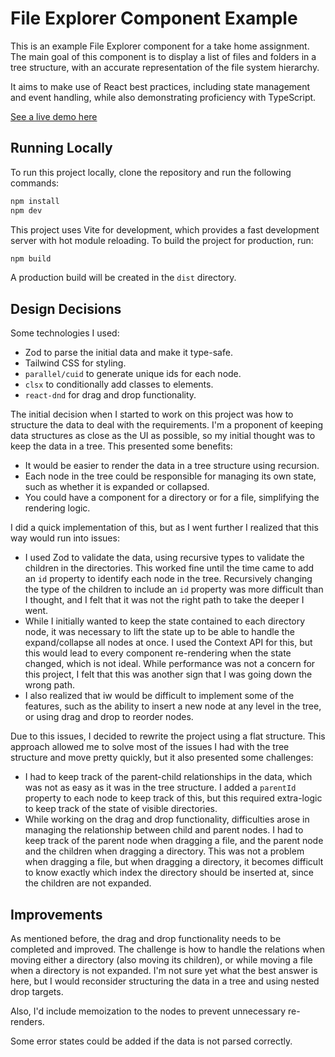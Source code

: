 # File Explorer Component Example

This is an example File Explorer component for a take home assignment. The main goal of this component is to display a list of files and folders in a tree structure, with an accurate representation of the file system hierarchy.

It aims to make use of React best practices, including state management and event handling, while also demonstrating proficiency with TypeScript.

[See a live demo here](https://adelrodriguez-file-explorer-demo.netlify.app)

## Running Locally

To run this project locally, clone the repository and run the following commands:

```bash
npm install
npm dev
```

This project uses Vite for development, which provides a fast development server with hot module reloading. To build the project for production, run:

```bash
npm build
```

A production build will be created in the `dist` directory.

## Design Decisions

Some technologies I used:

- Zod to parse the initial data and make it type-safe.
- Tailwind CSS for styling.
- `parallel/cuid` to generate unique ids for each node.
- `clsx` to conditionally add classes to elements.
- `react-dnd` for drag and drop functionality.

The initial decision when I started to work on this project was how to structure the data to deal with the requirements. I'm a proponent of keeping data structures as close as the UI as possible, so my initial thought was to keep the data in a tree. This presented some benefits:

- It would be easier to render the data in a tree structure using recursion.
- Each node in the tree could be responsible for managing its own state, such as whether it is expanded or collapsed.
- You could have a component for a directory or for a file, simplifying the rendering logic.

I did a quick implementation of this, but as I went further I realized that this way would run into issues:

- I used Zod to validate the data, using recursive types to validate the children in the directories. This worked fine until the time came to add an `id` property to identify each node in the tree. Recursively changing the type of the children to include an `id` property was more difficult than I thought, and I felt that it was not the right path to take the deeper I went.
- While I initially wanted to keep the state contained to each directory node, it was necessary to lift the state up to be able to handle the expand/collapse all nodes at once. I used the Context API for this, but this would lead to every component re-rendering when the state changed, which is not ideal. While performance was not a concern for this project, I felt that this was another sign that I was going down the wrong path.
- I also realized that iw would be difficult to implement some of the features, such as the ability to insert a new node at any level in the tree, or using drag and drop to reorder nodes.

Due to this issues, I decided to rewrite the project using a flat structure. This approach allowed me to solve most of the issues I had with the tree structure and move pretty quickly, but it also presented some challenges:

- I had to keep track of the parent-child relationships in the data, which was not as easy as it was in the tree structure. I added a `parentId` property to each node to keep track of this, but this required extra-logic to keep track of the state of visible directories.
- While working on the drag and drop functionality, difficulties arose in managing the relationship between child and parent nodes. I had to keep track of the parent node when dragging a file, and the parent node and the children when dragging a directory. This was not a problem when dragging a file, but when dragging a directory, it becomes difficult to know exactly which index the directory should be inserted at, since the children are not expanded.

## Improvements

As mentioned before, the drag and drop functionality needs to be completed and improved. The challenge is how to handle the relations when moving either a directory (also moving its children), or while moving a file when a directory is not expanded. I'm not sure yet what the best answer is here, but I would reconsider structuring the data in a tree and using nested drop targets.

Also, I'd include memoization to the nodes to prevent unnecessary re-renders.

Some error states could be added if the data is not parsed correctly.
